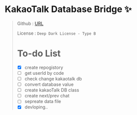 # KakaoTalk Database Bridge ✨
>
> Github : [URL](github.com/Astraloa/kakaotalk_database_bridge)
>
> License : `Deep Dark License - Type B`
>
> # To-do List
> * [x] create repogistory
> * [ ] get userId by code
> * [ ] check change kakaotalk db
> * [ ] convert database value
> * [ ] create kakaoTalk DB class
> * [ ] create next/prev chat
> * [ ] sepreate data file
> * [x] devloping..
